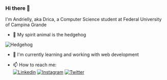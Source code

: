 ### Hi there 👋
I'm Andrielly, aka Drica, a Computer Science student at Federal University of Campina Grande

- :hedgehog: My spirit animal is the hedgehog

![Hedgehog](https://media.giphy.com/media/3xz2BCohVTd7h2Kvfi/giphy.gif)

- 🌱 I'm currently learning and working with web development

- 📫 How to reach me:  
[![Linkedin](https://img.shields.io/badge/-LinkedIn-blue?style=flat&logo=linkedin)](https://www.linkedin.com/in/andrielly-lucena-0641ab199)
[![Instagram](https://img.shields.io/badge/-Instagram-e4405f?style=flat&logo=instagram&logoColor=white)](https://www.instagram.com/andriellyll)
[![Twitter](https://img.shields.io/badge/-Twitter-informational?style=flat&logo=twitter&logoColor=white)](https://www.twitter.com/andriellyll)
<!--
**andriellyll/andriellyll** is a ✨ _special_ ✨ repository because its `README.md` (this file) appears on your GitHub profile.

Here are some ideas to get you started:

- 🔭 I’m currently working on ...
- 🌱 I’m currently learning ...
- 👯 I’m looking to collaborate on ...
- 🤔 I’m looking for help with ...
- 💬 Ask me about ...
- 📫 How to reach me: ...
- 😄 Pronouns: ...
- ⚡ Fun fact: ...
-->
